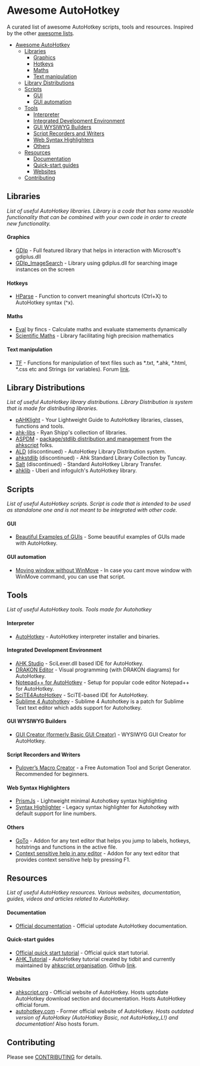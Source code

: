# Awesome AutoHotkey
A curated list of awesome AutoHotkey scripts, tools and resources. Inspired by the other [awesome lists](https://github.com/bayandin/awesome-awesomeness).

- [Awesome AutoHotkey](#awesome-autohotkey)
  - [Libraries](#libraries)
    - [Graphics](#graphics)
    - [Hotkeys](#hotkeys)
    - [Maths](#maths)
    - [Text manipulation](#text-manipulation)
  - [Library Distributions](#library-distributions)
  - [Scripts](#scripts)
    - [GUI](#gui)
    - [GUI automation](#gui-automation)
  - [Tools](#tools)
    - [Interpreter](#interpreter)
    - [Integrated Development Environment](#integrated-development-environment)
    - [GUI WYSIWYG Builders](#gui-wysiwyg-builders)
    - [Script Recorders and Writers](#script-recorders-and-writers)
    - [Web Syntax Highlighters](#web-syntax-highlighters)
    - [Others](#tools-others)
  - [Resources](#resources)
    - [Documentation](#documentation)
    - [Quick-start guides](#quick-start-guides)
    - [Websites](#websites)
  - [Contributing](#contributing)


## Libraries
*List of useful AutoHotkey libraries. Library is a code that has some reusable functionality that can be combined with your own code in order to create new functionality.*


#### Graphics
* [GDIp](http://www.autohotkey.com/board/topic/29449-) - Full featured library that helps in interaction with Microsoft's gdiplus.dll
* [GDIp_ImageSearch](http://www.autohotkey.com/board/topic/71100-) - Library using gdiplus.dll for searching image instances on the screen

#### Hotkeys
* [HParse](http://www.autohotkey.com/board/topic/92805-) - Function to convert meaningful shortcuts (Ctrl+X) to AutoHotkey syntax (^x).

#### Maths
* [Eval](http://www.autohotkey.com/board/topic/82823-) by fincs - Calculate maths and evaluate stamements dynamically
* [Scientific Maths](http://www.autohotkey.com/board/topic/93516-) - Library facilitating high precision mathematics

#### Text manipulation
* [TF](https://github.com/hi5/TF) - Functions for manipulation of text files such as *.txt, *.ahk, *.html, *.css etc and Strings (or variables). Forum [link](http://ahkscript.org/boards/viewtopic.php?f=6&t=576).



## Library Distributions
*List of useful AutoHotkey library distributions. Library Distribution is system that is made for distributing libraries.*


- [pAHKlight](https://github.com/hi5/pAHKlight) - Your Lightweight Guide to AutoHotkey libraries, classes, functions and tools.
- [ahk-libs](https://github.com/rshipp/ahk-libs) - Ryan Shipp's collection of libraries.
- [ASPDM](https://github.com/ahkscript/ASPDM) - [package/stdlib distribution and management](https://trello.com/b/XVP4M76d/package-stdlib-distribution-and-management) from the [ahkscript](https://github.com/ahkscript) folks.
- [ALD](http://libba.net/) (discontinued) - AutoHotkey Library Distribution system.
- [ahkstdlib](http://www.autohotkey.com/forum/viewtopic.php?t=54996) (discontinued) - Ahk Standard Library Collection by Tuncay.
- [Salt](https://code.google.com/p/salt/) (discontinued) - Standard AutoHotkey Library Transfer.
- [ahklib](https://github.com/ahklib) - Uberi and infogulch's AutoHotkey library.



## Scripts
*List of useful AutoHotkey scripts. Script is code that is intended to be used as standalone one and is not meant to be integrated with other code.*


#### GUI
* [Beautiful Examples of GUIs](http://ahkscript.org/boards/viewtopic.php?f=6&t=3851) - Some beautiful examples of GUIs made with AutoHotkey.

#### GUI automation
* [Moving window without WinMove](http://ahkscript.org/boards/viewtopic.php?f=6&t=4013) - In case you cant move window with WinMove command, you can use that script.



## Tools
*List of useful AutoHotkey tools. Tools made for Autohotkey*


#### Interpreter
* [AutoHotkey](http://ahkscript.org/download/) - AutoHotkey interpreter installer and binaries.


#### Integrated Development Environment
* [AHK Studio](http://ahkscript.org/boards/viewtopic.php?f=6&t=300) - SciLexer.dll based IDE for AutoHotkey.
* [DRAKON Editor](http://ahkscript.org/boards/viewtopic.php?f=6&t=3108) - Visual programming (with DRAKON diagrams) for AutoHotkey.
* [Notepad++ for AutoHotkey](http://ahkscript.org/boards/viewtopic.php?f=7&t=50) - Setup for popular code editor Notepad++ for AutoHotkey.
* [SciTE4AutoHotkey](http://fincs.ahk4.net/scite4ahk/) - SciTE-based IDE for AutoHotkey.
* [Sublime 4 Autohotkey](http://www.autohotkey.com/board/topic/91066-sublime-4-autohotkey-updated-1311/) - Sublime 4 Autohotkey is a patch for Sublime Text text editor which adds support for Autohotkey.


#### GUI WYSIWYG Builders
* [GUI Creator (formerly Basic GUI Creator)](http://ahkscript.org/boards/viewtopic.php?f=6&t=303) - WYSIWYG GUI Creator for AutoHotkey.


#### Script Recorders and Writers
* [Pulover’s Macro Creator](http://www.macrocreator.com/) - a Free Automation Tool and Script Generator. Recommended for beginners.


#### Web Syntax Highlighters
* [PrismJs](http://ahkscript.org/boards/viewtopic.php?f=22&t=3942) - Lightweight minimal Autohotkey syntax highlighting
* [Syntax Highlighter](https://github.com/aviaryan/highlighter-ahk-zenburn) - Legacy syntax highlighter for Autohotkey with default support for line numbers.


#### <a name="tools-others"></a>Others
* [GoTo](http://www.autohotkey.com/board/topic/95009-) - Addon for any text editor that helps you jump to labels, hotkeys, hotstrings and functions in the active file.
* [Context sensitive help in any editor](http://www.autohotkey.com/board/topic/94493-) - Addon for any text editor that provides context sensitive help by pressing F1.


## Resources
*List of useful AutoHotkey resources. Various websites, documentation, guides, videos and articles related to AutoHotkey.*

#### Documentation
* [Official documentation](http://ahkscript.org/docs/AutoHotkey.htm) - Official uptodate AutoHotkey documentation.

#### Quick-start guides
* [Official quick start tutorial](http://ahkscript.org/docs/Tutorial.htm) - Official quick start tutorial.
* [AHK_Tutorial](http://ahkscript.github.io/AHK_Tutorial/) - AutoHotkey tutorial created by tidbit and currently maintained by [ahkscript organisation](https://github.com/ahkscript/). Github [link](http://github.com/ahkscript/AHK_Tutorial).

#### Websites
* [ahkscript.org](http://ahkscript.org/) - Official website of AutoHotkey. Hosts uptodate AutoHotkey download section and documentation. Hosts AutoHotkey official forum.
* [autohotkey.com](http://www.autohotkey.com/) - Former official website of AutoHotkey. *Hosts outdated version of AutoHotkey (AutoHotkey Basic, not AutoHotkey_L!) and documentation!* Also hosts forum.

## Contributing
Please see [CONTRIBUTING](https://github.com/ahkscript/awesome-AutoHotkey/blob/master/CONTRIBUTING.md) for details.
